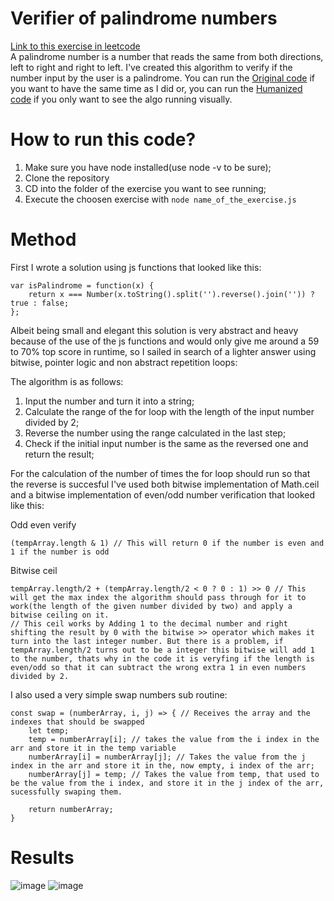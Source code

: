 # Verifier of palindrome numbers

[Link to this exercise in leetcode](https://leetcode.com/problems/palindrome-number/)  
A palindrome number is a number that reads the same from both directions, left to right and right to left. I've created this algorithm to verify if the number input by the user is a palindrome.
You can run the [Original code](originalIsPalindrome.js) if you want to have the same time as I did or, you can
run the [Humanized code](humanizedIsPalindrome.js) if you only want to see the algo running visually.

# How to run this code?

1. Make sure you have node installed(use node -v to be sure);
2. Clone the repository
3. CD into the folder of the exercise you want to see running;
4. Execute the choosen exercise with `node name_of_the_exercise.js`

# Method

First I wrote a solution using js functions that looked like this:

```
var isPalindrome = function(x) {
    return x === Number(x.toString().split('').reverse().join('')) ? true : false;
};
```

Albeit being small and elegant this solution is very abstract and heavy because of the use of the js functions and would only give me around a 59 to 70% top score in runtime, so I sailed in search of a lighter answer using bitwise, pointer logic and non abstract repetition loops:

The algorithm is as follows:
1. Input the number and turn it into a string;
2. Calculate the range of the for loop with the length of the input number divided by 2;
3. Reverse the number using the range calculated in the last step;
4. Check if the initial input number is the same as the reversed one and return the result;

For the calculation of the number of times the for loop should run so that the reverse is succesful I've used both bitwise implementation of Math.ceil and a bitwise implementation of even/odd number verification that looked like this:

Odd even verify

```
(tempArray.length & 1) // This will return 0 if the number is even and 1 if the number is odd
```

Bitwise ceil

```
tempArray.length/2 + (tempArray.length/2 < 0 ? 0 : 1) >> 0 // This will get the max index the algorithm should pass through for it to work(the length of the given number divided by two) and apply a bitwise ceiling on it.
// This ceil works by Adding 1 to the decimal number and right shifting the result by 0 with the bitwise >> operator which makes it turn into the last integer number. But there is a problem, if tempArray.length/2 turns out to be a integer this bitwise will add 1 to the number, thats why in the code it is veryfing if the length is even/odd so that it can subtract the wrong extra 1 in even numbers divided by 2.
```

I also used a very simple swap numbers sub routine:

```
const swap = (numberArray, i, j) => { // Receives the array and the indexes that should be swapped
    let temp;
    temp = numberArray[i]; // takes the value from the i index in the arr and store it in the temp variable
    numberArray[i] = numberArray[j]; // Takes the value from the j index in the arr and store it in the, now empty, i index of the arr;
    numberArray[j] = temp; // Takes the value from temp, that used to be the value from the i index, and store it in the j index of the arr, sucessfully swaping them.

    return numberArray;
}
```

# Results
![image](https://user-images.githubusercontent.com/43561537/144112795-95670f44-ac44-4c7b-a89c-1bea9e2d8207.png)
![image](https://user-images.githubusercontent.com/43561537/144112922-c90983ff-67f4-4399-9a2b-b788f9223655.png)

